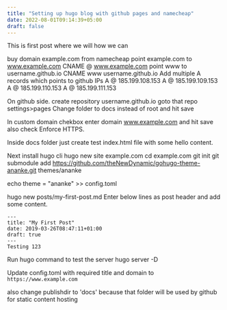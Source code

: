 ```yaml
---
title: "Setting up hugo blog with github pages and namecheap"
date: 2022-08-01T09:14:39+05:00
draft: false
---
```


This is first post where we will how we can

buy domain example.com from namecheap
point example.com to www.example.com
    CNAME @ www.example.com
point www to username.github.io
    CNAME www username.github.io
Add multiple A records which points to github IPs
    A   @   185.199.108.153
    A   @   185.199.109.153
    A   @   185.199.110.153
    A   @   185.199.111.153


On github side.
create repository username.github.io
goto that repo settings>pages
Change folder to docs instead of root and hit save

In custom domain chekbox enter domain www.example.com and hit save
also check Enforce HTTPS.

Inside docs folder just create test index.html file with some hello content.

Next install hugo cli
hugo new site example.com
cd example.com
git init
git submodule add https://github.com/theNewDynamic/gohugo-theme-ananke.git themes/ananke

echo theme = \"ananke\" >> config.toml

hugo new posts/my-first-post.md
Enter below lines as post header and add some content.

```
---
title: "My First Post"
date: 2019-03-26T08:47:11+01:00
draft: true
---
Testing 123

```
Run hugo command to test the server
hugo server -D

Update config.toml with required title and domain to `https://www.example.com`

also change publishdir to 'docs' because that folder will be used by github for static content hosting



